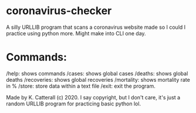 # coronavirus-checker
A silly URLLIB program that scans a coronavirus website made so I could I practice using python more. Might make into CLI one day.

# Commands:
/help: shows commands
/cases: shows global cases
/deaths: shows global deaths
/recoveries: shows global recoveries
/mortality: shows mortality rate in %
/store: store data within a text file
/exit: exit the program.

Made by K. Catterall (c) 2020. I say copyright, but I don't care, it's just a random URLLIB program for practicing basic python lol.
